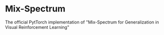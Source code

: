 # Mix-Spectrum
The official PytTorch implementation of "Mix-Spectrum for Generalization in Visual Reinforcement Learning"
